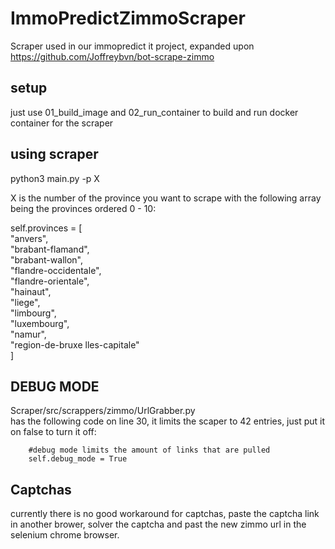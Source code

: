 # ImmoPredictZimmoScraper
Scraper used in our immopredict it project, expanded upon https://github.com/Joffreybvn/bot-scrape-zimmo

## setup
just use 01_build_image and 02_run_container to build and run docker container for the scraper

## using scraper
python3 main.py -p X

X is the number of the province you want to scrape with the following array being the provinces ordered 0 - 10:  

self.provinces = [  
              "anvers",  
              "brabant-flamand",  
              "brabant-wallon",  
              "flandre-occidentale",  
              "flandre-orientale",  
              "hainaut",  
              "liege",  
              "limbourg",  
              "luxembourg",  
              "namur",  
              "region-de-bruxe lles-capitale"  
          ]

## DEBUG MODE
Scraper/src/scrappers/zimmo/UrlGrabber.py  
has the following code on line 30, it limits the scaper to 42 entries, just put it on false to turn it off:  

        #debug mode limits the amount of links that are pulled  
        self.debug_mode = True  
        
## Captchas
currently there is no good workaround for captchas, paste the captcha link in another brower, solver the captcha and past the new zimmo url in the selenium chrome browser.
